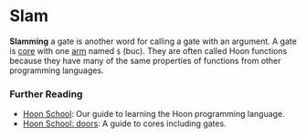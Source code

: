 # Slam

 **Slamming** a gate is another word for calling a gate with an argument. A gate is [core](glossary/core) with one [arm](glossary/arm) named `$` (buc). They are often called Hoon functions because they have many of the same properties of functions from other programming languages.

### Further Reading

- [Hoon School](courses/hoon-school/): Our guide to learning the Hoon programming language.
- [Hoon School: doors](courses/hoon-school/K-doors): A guide to cores including gates.
